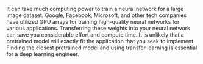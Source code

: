 It can take much computing power to train a neural network for a large image dataset. Google, Facebook, Microsoft, and other tech companies have utilized GPU arrays for training high-quality neural networks for various applications. Transferring these weights into your neural network can save you considerable effort and compute time. It is unlikely that a pretrained model will exactly fit the application that you seek to implement. Finding the closest pretrained model and using transfer learning is essential for a deep learning engineer.


```python

```
